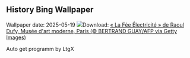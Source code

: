 ## History Bing Wallpaper
Wallpaper date: 2025-05-19
![](https://www.bing.com/th?id=OHR.DufyRoom_FR-CA2079016869_UHD.jpg&w=1000)Download: [« La Fée Électricité » de Raoul Dufy, Musée d'art moderne, Paris (© BERTRAND GUAY/AFP via Getty Images)](https://www.bing.com/th?id=OHR.DufyRoom_FR-CA2079016869_UHD.jpg)

Auto get programm by LtgX
